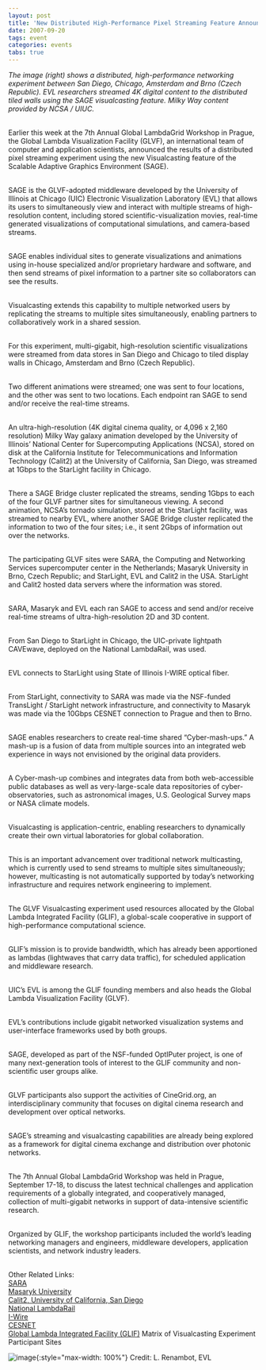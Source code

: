 ```yaml
---
layout: post
title: 'New Distributed High-Performance Pixel Streaming Feature Announced at GLIF Conference in Prague'
date: 2007-09-20
tags: event
categories: events
tabs: true
---
```


<em>The image (right) shows a distributed, high-performance networking experiment between San Diego, Chicago, Amsterdam and Brno (Czech Republic). EVL researchers streamed 4K digital content to the distributed tiled walls using the SAGE visualcasting feature. Milky Way content provided by NCSA / UIUC.</em><br><br>

Earlier this week at the 7th Annual Global LambdaGrid Workshop in Prague, the Global Lambda Visualization Facility (GLVF), an international team of computer and application scientists, announced the results of a distributed pixel streaming experiment using the new Visualcasting feature of the Scalable Adaptive Graphics Environment (SAGE).<br><br>

SAGE is the GLVF-adopted middleware developed by the University of Illinois at Chicago (UIC) Electronic Visualization Laboratory (EVL) that allows its users to simultaneously view and interact with multiple streams of high-resolution content, including stored scientific-visualization movies, real-time generated visualizations of computational simulations, and camera-based streams.<br><br>

SAGE enables individual sites to generate visualizations and animations using in-house specialized and/or proprietary hardware and software, and then send streams of pixel information to a partner site so collaborators can see the results.<br><br>

Visualcasting extends this capability to multiple networked users by replicating the streams to multiple sites simultaneously, enabling partners to collaboratively work in a shared session.<br><br>

For this experiment, multi-gigabit, high-resolution scientific visualizations were streamed from data stores in San Diego and Chicago to tiled display walls in Chicago, Amsterdam and Brno (Czech Republic).<br><br>

Two different animations were streamed; one was sent to four locations, and the other was sent to two locations. Each endpoint ran SAGE to send and/or receive the real-time streams.<br><br>

An ultra-high-resolution (4K digital cinema quality, or 4,096 x 2,160 resolution) Milky Way galaxy animation developed by the University of Illinois&rsquo; National Center for Supercomputing Applications (NCSA), stored on disk at the California Institute for Telecommunications and Information Technology (Calit2) at the University of California, San Diego, was streamed at 1Gbps to the StarLight facility in Chicago.<br><br>

There a SAGE Bridge cluster replicated the streams, sending 1Gbps to each of the four GLVF partner sites for simultaneous viewing. A second animation, NCSA&rsquo;s tornado simulation, stored at the StarLight facility, was streamed to nearby EVL, where another SAGE Bridge cluster replicated the information to two of the four sites; i.e., it sent 2Gbps of information out over the networks.<br><br>

The participating GLVF sites were SARA, the Computing and Networking Services supercomputer center in the Netherlands; Masaryk University in Brno, Czech Republic; and StarLight, EVL and Calit2 in the USA. StarLight and Calit2 hosted data servers where the information was stored.<br><br>

SARA, Masaryk and EVL each ran SAGE to access and send and/or receive real-time streams of ultra-high-resolution 2D and 3D content.<br><br>

From San Diego to StarLight in Chicago, the UIC-private lightpath CAVEwave, deployed on the National LambdaRail, was used.<br><br>

EVL connects to StarLight using State of Illinois I-WIRE optical fiber.<br><br>

From StarLight, connectivity to SARA was made via the NSF-funded TransLight / StarLight network infrastructure, and connectivity to Masaryk was made via the 10Gbps CESNET connection to Prague and then to Brno.<br><br>

SAGE enables researchers to create real-time shared &ldquo;Cyber-mash-ups.&rdquo; A mash-up is a fusion of data from multiple sources into an integrated web experience in ways not envisioned by the original data providers.<br><br>

A Cyber-mash-up combines and integrates data from both web-accessible public databases as well as very-large-scale data repositories of cyber-observatories, such as astronomical images, U.S. Geological Survey maps or NASA climate models.<br><br>

Visualcasting is application-centric, enabling researchers to dynamically create their own virtual laboratories for global collaboration.<br><br>

This is an important advancement over traditional network multicasting, which is currently used to send streams to multiple sites simultaneously; however, multicasting is not automatically supported by today&rsquo;s networking infrastructure and requires network engineering to implement.<br><br>

The GLVF Visualcasting experiment used resources allocated by the Global Lambda Integrated Facility (GLIF), a global-scale cooperative in support of high-performance computational science.<br><br>

GLIF&rsquo;s mission is to provide bandwidth, which has already been apportioned as lambdas (lightwaves that carry data traffic), for scheduled application and middleware research.<br><br>

UIC&rsquo;s EVL is among the GLIF founding members and also heads the Global Lambda Visualization Facility (GLVF).<br><br>

EVL&rsquo;s contributions include gigabit networked visualization systems and user-interface frameworks used by both groups.<br><br>

SAGE, developed as part of the NSF-funded OptIPuter project, is one of many next-generation tools of interest to the GLIF community and non-scientific user groups alike.<br><br>

GLVF participants also support the activities of CineGrid.org, an interdisciplinary community that focuses on digital cinema research and development over optical networks.<br><br>

SAGE&rsquo;s streaming and visualcasting capabilities are already being explored as a framework for digital cinema exchange and distribution over photonic networks.<br><br>

The 7th Annual Global LambdaGrid Workshop was held in Prague, September 17-18, to discuss the latest technical challenges and application requirements of a globally integrated, and cooperatively managed, collection of multi-gigabit networks in support of data-intensive scientific research.<br><br>

Organized by GLIF, the workshop participants included the world&rsquo;s leading networking managers and engineers, middleware developers, application scientists, and network industry leaders.<br><br>

Other Related Links:<br>
<a href="http://www.surfsara.nl/">SARA</a><br>
<a href="http://www.muni.cz/">Masaryk University</a><br>
<a href="http://www.calit2.net/">Calit2, University of California, San Diego</a><br>
<a href="http://www.nlr.net/">National LambdaRail</a><br>
<a href="http://www.iwire.org/">I-Wire</a><br>
<a href="http://www.ces.net/about/">CESNET</a><br>
<a href="http://www.glif.is">Global Lambda Integrated Facility (GLIF)</a>
Matrix of Visualcasting Experiment Participant Sites

![image](https://www.evl.uic.edu/output/originals/cinegridexperiments_400.png-srcw.jpg){:style="max-width: 100%"}
Credit: L. Renambot, EVL

